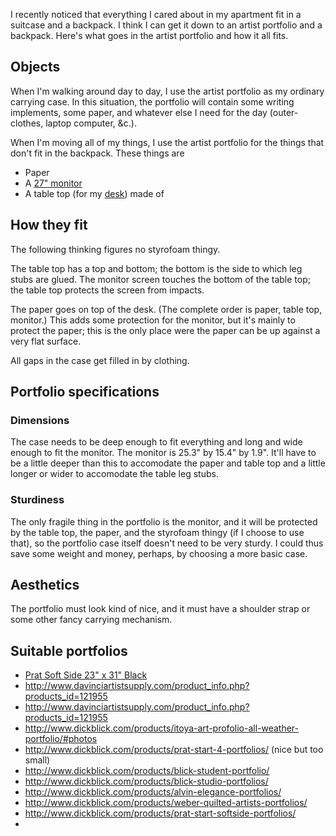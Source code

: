 I recently noticed that everything I cared about in my apartment
fit in a suitcase and a backpack. I think I can get it down to an
artist portfolio and a backpack. Here's what goes in the artist
portfolio and how it all fits.

## Objects
When I'm walking around day to day, I use the artist portfolio
as my ordinary carrying case. In this situation, the portfolio
will contain some writing implements, some paper, and whatever
else I need for the day (outer-clothes, laptop computer, &c.).

When I'm moving all of my things, I use the artist portfolio for
the things that don't fit in the backpack. These things are

* Paper
* A [27" monitor](http://www.newegg.com/Product/Product.aspx?Item=N82E16824005419)
* A table top (for my [desk](/!/desk)) made of

## How they fit
The following thinking figures no styrofoam thingy.

The table top has a top and bottom; the bottom is the side to which
leg stubs are glued.
The monitor screen touches the bottom of the table top; the table top
protects the screen from impacts.

The paper goes on top of the desk. (The complete order is paper, table
top, monitor.) This adds some protection for the monitor, but it's
mainly to protect the paper; this is the only place were the paper can be
up against a very flat surface.

All gaps in the case get filled in by clothing.

## Portfolio specifications

### Dimensions
The case needs to be deep enough to fit everything and long and
wide enough to fit the monitor. The monitor is 25.3" by 15.4" by 1.9".
It'll have to be a little deeper than this to accomodate the
paper and table top and a little longer or wider to accomodate the
table leg stubs.

### Sturdiness
The only fragile thing in the portfolio is the monitor, and it
will be protected by the table top, the paper, and the styrofoam
thingy (if I choose to use that), so the portfolio case itself
doesn't need to be very sturdy. I could thus save some weight and
money, perhaps, by choosing a more basic case.

## Aesthetics
The portfolio must look kind of nice, and it must have a shoulder
strap or some other fancy carrying mechanism.

## Suitable portfolios

* [Prat Soft Side 23" x 31" Black](http://www.aifriedman.com/browse.cfm/prat-soft-side-2-portfolio-23x31-black/4,8926.html)
* http://www.davinciartistsupply.com/product_info.php?products_id=121955
* http://www.davinciartistsupply.com/product_info.php?products_id=121955
* http://www.dickblick.com/products/itoya-art-profolio-all-weather-portfolio/#photos
* http://www.dickblick.com/products/prat-start-4-portfolios/ (nice but too small)
* http://www.dickblick.com/products/blick-student-portfolio/
* http://www.dickblick.com/products/blick-studio-portfolios/
* http://www.dickblick.com/products/alvin-elegance-portfolios/
* http://www.dickblick.com/products/weber-quilted-artists-portfolios/
* http://www.dickblick.com/products/prat-start-softside-portfolios/
* 
